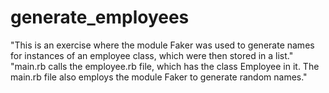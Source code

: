 # generate_employees
"This is an exercise where the module Faker was used to generate names for instances of an employee class, which were then stored in a list."
"main.rb calls the employee.rb file, which has the class Employee in it. The main.rb file also employs the module Faker to generate random names."
